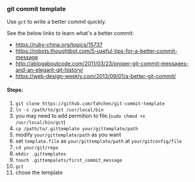 ### git commit template
Use `gct` to write a better commit quickly.

See the below links to learn what's a better commit:
- https://ruby-china.org/topics/15737
- https://robots.thoughtbot.com/5-useful-tips-for-a-better-commit-message
- http://ablogaboutcode.com/2011/03/23/proper-git-commit-messages-and-an-elegant-git-history/
- https://web-design-weekly.com/2013/09/01/a-better-git-commit/

#### Steps:
1. `git clone https://github.com/fahchen/git-commit-template`
1. `ln -s /path/to/gct /usr/local/bin`
1. you may need to add permition to file.(`sudo chmod +x /usr/local/bin/gct`)
1. `cp /path/to/.gittemplate your/gittemplate/path`
1. modify `your/gittemplate/path` as you want
1. set `template.file` as `your/gittemplate/path` at `your/gitconfig/file`
1. `cd your/git/repo`
1. `mkdir .gittemplates`
1. `touch .gittempalets/first_commit_message`
1. `gct`
1. chose the template
